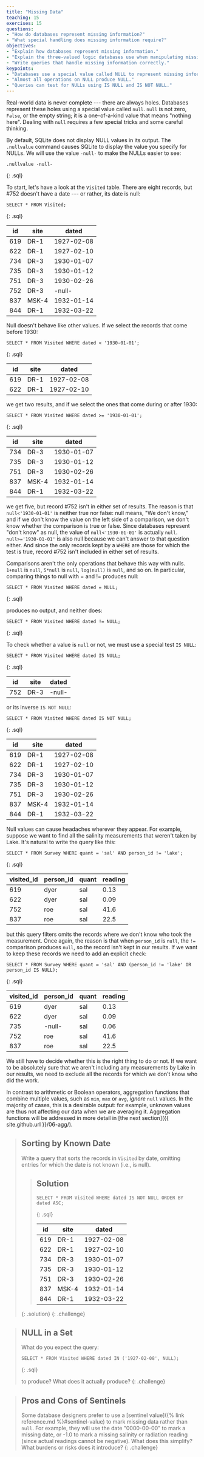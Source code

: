 ```yaml
---
title: "Missing Data"
teaching: 15
exercises: 15
questions:
- "How do databases represent missing information?"
- "What special handling does missing information require?"
objectives:
- "Explain how databases represent missing information."
- "Explain the three-valued logic databases use when manipulating missing information."
- "Write queries that handle missing information correctly."
keypoints:
- "Databases use a special value called NULL to represent missing information."
- "Almost all operations on NULL produce NULL."
- "Queries can test for NULLs using IS NULL and IS NOT NULL."
---
```

Real-world data is never complete --- there are always holes.
Databases represent these holes using a special value called `null`.
`null` is not zero, `False`, or the empty string;
it is a one-of-a-kind value that means "nothing here".
Dealing with `null` requires a few special tricks
and some careful thinking.

By default, SQLite does not display NULL values in its output. The `.nullvalue`
command causes SQLite to display the value you specify for NULLs. We will use
the value `-null-` to make the NULLs easier to see:

~~~
.nullvalue -null-
~~~
{: .sql}

To start,
let's have a look at the `Visited` table.
There are eight records,
but #752 doesn't have a date --- or rather,
its date is null:

~~~
SELECT * FROM Visited;
~~~
{: .sql}

|id   |site |dated     |
|-----|-----|----------|
|619  |DR-1 |1927-02-08|
|622  |DR-1 |1927-02-10|
|734  |DR-3 |1930-01-07|
|735  |DR-3 |1930-01-12|
|751  |DR-3 |1930-02-26|
|752  |DR-3 |-null-    |
|837  |MSK-4|1932-01-14|
|844  |DR-1 |1932-03-22|

Null doesn't behave like other values.
If we select the records that come before 1930:

~~~
SELECT * FROM Visited WHERE dated < '1930-01-01';
~~~
{: .sql}

|id   |site|dated     |
|-----|----|----------|
|619  |DR-1|1927-02-08|
|622  |DR-1|1927-02-10|

we get two results,
and if we select the ones that come during or after 1930:

~~~
SELECT * FROM Visited WHERE dated >= '1930-01-01';
~~~
{: .sql}

|id   |site |dated     |
|-----|-----|----------|
|734  |DR-3 |1930-01-07|
|735  |DR-3 |1930-01-12|
|751  |DR-3 |1930-02-26|
|837  |MSK-4|1932-01-14|
|844  |DR-1 |1932-03-22|

we get five,
but record #752 isn't in either set of results.
The reason is that
`null<'1930-01-01'`
is neither true nor false:
null means, "We don't know,"
and if we don't know the value on the left side of a comparison,
we don't know whether the comparison is true or false.
Since databases represent "don't know" as null,
the value of `null<'1930-01-01'`
is actually `null`.
`null>='1930-01-01'` is also null
because we can't answer to that question either.
And since the only records kept by a `WHERE`
are those for which the test is true,
record #752 isn't included in either set of results.

Comparisons aren't the only operations that behave this way with nulls.
`1+null` is `null`,
`5*null` is `null`,
`log(null)` is `null`,
and so on.
In particular,
comparing things to null with = and != produces null:

~~~
SELECT * FROM Visited WHERE dated = NULL;
~~~
{: .sql}

produces no output, and neither does:

~~~
SELECT * FROM Visited WHERE dated != NULL;
~~~
{: .sql}

To check whether a value is `null` or not,
we must use a special test `IS NULL`:

~~~
SELECT * FROM Visited WHERE dated IS NULL;
~~~
{: .sql}

|id   |site|dated     |
|-----|----|----------|
|752  |DR-3|-null-    |

or its inverse `IS NOT NULL`:

~~~
SELECT * FROM Visited WHERE dated IS NOT NULL;
~~~
{: .sql}

|id   |site |dated     |
|-----|-----|----------|
|619  |DR-1 |1927-02-08|
|622  |DR-1 |1927-02-10|
|734  |DR-3 |1930-01-07|
|735  |DR-3 |1930-01-12|
|751  |DR-3 |1930-02-26|
|837  |MSK-4|1932-01-14|
|844  |DR-1 |1932-03-22|

Null values can cause headaches wherever they appear.
For example,
suppose we want to find all the salinity measurements
that weren't taken by Lake.
It's natural to write the query like this:

~~~
SELECT * FROM Survey WHERE quant = 'sal' AND person_id != 'lake';
~~~
{: .sql}

|visited_id|person_id|quant|reading|
|-----|------|-----|-------|
|619  |dyer  |sal  |0.13   |
|622  |dyer  |sal  |0.09   |
|752  |roe   |sal  |41.6   |
|837  |roe   |sal  |22.5   |

but this query filters omits the records
where we don't know who took the measurement.
Once again,
the reason is that when `person_id` is `null`,
the `!=` comparison produces `null`,
so the record isn't kept in our results.
If we want to keep these records
we need to add an explicit check:

~~~
SELECT * FROM Survey WHERE quant = 'sal' AND (person_id != 'lake' OR person_id IS NULL);
~~~
{: .sql}

|visited_id|person_id|quant|reading|
|-----|------|-----|-------|
|619  |dyer  |sal  |0.13   |
|622  |dyer  |sal  |0.09   |
|735  |-null-|sal  |0.06   |
|752  |roe   |sal  |41.6   |
|837  |roe   |sal  |22.5   |

We still have to decide whether this is the right thing to do or not.
If we want to be absolutely sure that
we aren't including any measurements by Lake in our results,
we need to exclude all the records for which we don't know who did the work.

In contrast to arithmetic or Boolean operators, aggregation functions
that combine multiple values, such as `min`, `max` or `avg`, *ignore*
`null` values. In the majority of cases, this is a desirable output:
for example, unknown values are thus not affecting our data when we
are averaging it. Aggregation functions will be addressed in more
detail in [the next section]({{ site.github.url }}/06-agg/).

> ## Sorting by Known Date
>
> Write a query that sorts the records in `Visited` by date,
> omitting entries for which the date is not known
> (i.e., is null).
>
> > ## Solution
> >
> > ~~~
> > SELECT * FROM Visited WHERE dated IS NOT NULL ORDER BY dated ASC;
> > ~~~
> > {: .sql}
> >
> > |id        |site      |dated     |
> > |----------|----------|----------|
> > |619       |DR-1      |1927-02-08|
> > |622       |DR-1      |1927-02-10|
> > |734       |DR-3      |1930-01-07|
> > |735       |DR-3      |1930-01-12|
> > |751       |DR-3      |1930-02-26|
> > |837       |MSK-4     |1932-01-14|
> > |844       |DR-1      |1932-03-22|
> {: .solution}
{: .challenge}

> ## NULL in a Set
>
> What do you expect the query:
>
> ~~~
> SELECT * FROM Visited WHERE dated IN ('1927-02-08', NULL);
> ~~~
> {: .sql}
>
> to produce?
> What does it actually produce?
{: .challenge}

> ## Pros and Cons of Sentinels
>
> Some database designers prefer to use
> a [sentinel value]({% link reference.md %}#sentinel-value)
> to mark missing data rather than `null`.
> For example,
> they will use the date "0000-00-00" to mark a missing date,
> or -1.0 to mark a missing salinity or radiation reading
> (since actual readings cannot be negative).
> What does this simplify?
> What burdens or risks does it introduce?
{: .challenge}
